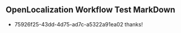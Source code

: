 ## OpenLocalization Workflow Test MarkDown
* 75926f25-43dd-4d75-ad7c-a5322a91ea02 thanks!

<!--HONumber=Sep16_HO1-->


